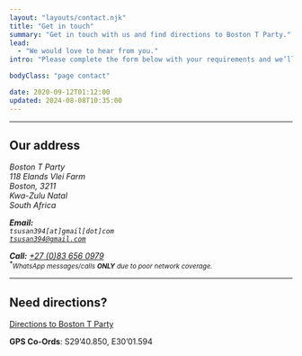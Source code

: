 ```yaml
---
layout: "layouts/contact.njk"
title: "Get in touch"
summary: "Get in touch with us and find directions to Boston T Party."
lead:
  - "We would love to hear from you."
intro: "Please complete the form below with your requirements and we’ll get back to you as soon as we can."

bodyClass: "page contact"

date: 2020-09-12T01:12:00
updated: 2024-08-08T10:35:00
---
```


---
## Our address

<address>

Boston T Party   
118 Elands Vlei Farm  
Boston, 3211  
Kwa-Zulu Natal  
South Africa

**Email:**
<code>
    <noscript>
        <span aria-hidden="true">tsusan394[at]gmail[dot]com</span>
        <span class="visually-hidden">tsusan394@gmail.com</span>
    </noscript>
    <script>
        document.write('tsusan394' + '@' + 'gmail.com');
    </script>
</code>  
**Call:** <a href="tel:27-83-6560979" rel="nofollow">+27 (0)83 656 0979</a>  
<small><sup><b>*</b></sup>*WhatsApp messages/calls **ONLY** due to poor network coverage.*</small>

</address>

---
## Need directions?

[Directions to Boston T Party][1]

**GPS Co-Ords**: S29&rsquo;40.850, E30&rsquo;01.594

[1]: /contact/directions
